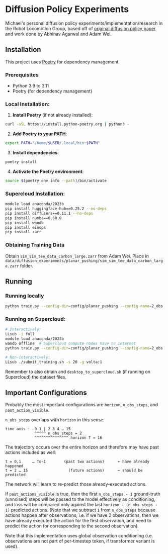 # Diffusion Policy Experiments

Michael's personal diffusion policy experiments/implementation/research in the Robot Locomotion Group, based off of [original diffusion policy paper](https://diffusion-policy.cs.columbia.edu/) and work done by Abhinav Agarwal and Adam Wei.

## Installation

This project uses [Poetry](https://python-poetry.org/) for dependency management.

### Prerequisites
- Python 3.9 to 3.11
- Poetry (for dependency management)

### Local Installation:

1. **Install Poetry** (if not already installed):
```bash
curl -sSL https://install.python-poetry.org | python3 -
```

2. **Add Poetry to your PATH**:
```bash
export PATH="/home/$USER/.local/bin:$PATH"
```

3. **Install dependencies**:
```bash
poetry install
```

4. **Activate the Poetry environment**:
```bash
source $(poetry env info --path)/bin/activate
```

### Supercloud Installation:
```bash
module load anaconda/2023b
pip install huggingface-hub==0.25.2 --no-deps
pip install diffusers==0.11.1 --no-deps
pip install numba==0.60.0
pip install wandb
pip install einops
pip install zarr
```

### Obtaining Training Data
Obtain `sim_sim_tee_data_carbon_large.zarr` from Adam Wei. Place in `data/diffusion_experiments/planar_pushing/sim_sim_tee_data_carbon_large.zarr` folder.


## Running

### Running locally
```bash
python train.py --config-dir=config/planar_pushing --config-name=2_obs.yaml hydra.run.dir=data/outputs/planar_pushing/2_obs/
```

### Running on Supercloud:
```bash
# Interactively:
LLsub -i full
module load anaconda/2023b
wandb offline  # Supercloud compute nodes have no internet
python train.py --config-dir=config/planar_pushing --config-name=2_obs.yaml hydra.run.dir=data/outputs/planar_pushing/2_obs/

# Non-interactively:
LLsub ./submit_training.sh -s 20 -g volta:1
```

Remember to also obtain and `desktop_to_supercloud.sh` (if running on Supercloud) the dataset files.


## Important Configurations

Probably the most important configurations are `horizon`, `n_obs_steps`, and `past_action_visible`.

`n_obs_steps` overlaps with `horizon` in this sense:
```
time axis :  0 1 | 2 3 4 … 15
             ^^^^^ n_obs_steps = 2
             ^^^^^^^^^^^^^^^ horizon T = 16
```

The trajectory occurs over the entire horizon and therefore may have past actions included as well:
```
t = 0,1     … To-1        (past two actions)      ← have already happened
t = 2 … 15                  (future actions)      ← should be predicted
```

The network will learn to re-predict those already-executed actions.

If `past_actions_visible` is true, then the first `n_obs_steps - 1` ground-truth (unnoised) steps will be passed to the model effectively as conditioning, and loss will be compared only against the last `horizon - (n_obs_steps - 1)` predicted actions. (Note that we subtract `1` from `n_obs_steps` because actions happen after observations; i.e. if we have 2 observations, then we have already executed the action for the first observation, and need to predict the action for corresponding to the second observation).


Note that this implementation uses global observation conditioning (i.e. observations are not part of per-timestep token, if transformer variant is used).